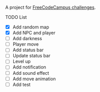 A project for [FreeCodeCampus challenges](https://www.freecodecamp.org/challenges/build-a-roguelike-dungeon-crawler-game).

TODO List
- [x] Add random map
- [x] Add NPC and player
- [ ] Add darkness
- [ ] Player move
- [ ] Add status bar
- [ ] Update status bar
- [ ] Level up
- [ ] Add notification
- [ ] Add sound effect
- [ ] Add move animation
- [ ] Add test